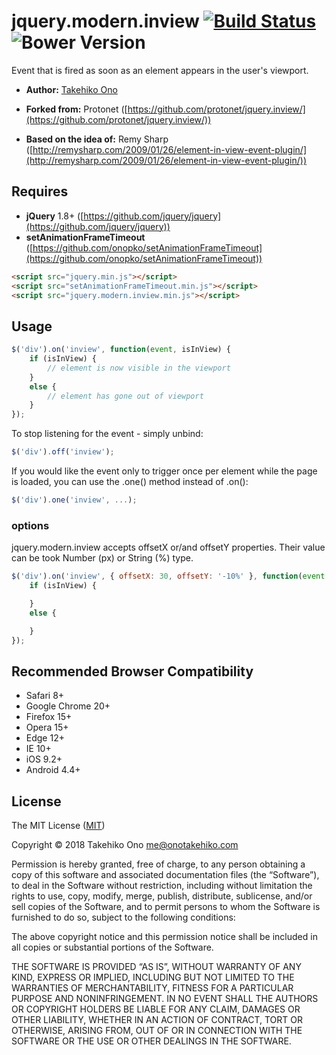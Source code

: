 # jquery.modern.inview [![Build Status](https://secure.travis-ci.org/onopko/jquery.modern.inview.svg?branch=master)](https://travis-ci.org/onopko/jquery.modern.inview) ![Bower Version](https://badge.fury.io/bo/jquery.modern.inview.svg)

Event that is fired as soon as an element appears in the user's viewport.

* **Author:** [Takehiko Ono](http://onotakehiko.com/)

* **Forked from:** Protonet ([https://github.com/protonet/jquery.inview/](https://github.com/protonet/jquery.inview/))
* **Based on the idea of:** Remy Sharp ([http://remysharp.com/2009/01/26/element-in-view-event-plugin/](http://remysharp.com/2009/01/26/element-in-view-event-plugin/))

## Requires
* **jQuery** 1.8+ ([https://github.com/jquery/jquery](https://github.com/jquery/jquery))
* **setAnimationFrameTimeout** ([https://github.com/onopko/setAnimationFrameTimeout](https://github.com/onopko/setAnimationFrameTimeout))

```html
<script src="jquery.min.js"></script>
<script src="setAnimationFrameTimeout.min.js"></script>
<script src="jquery.modern.inview.min.js"></script>
```


## Usage

```javascript
$('div').on('inview', function(event, isInView) {
	if (isInView) {
		// element is now visible in the viewport
	}
	else {
		// element has gone out of viewport
	}
});
```

To stop listening for the event - simply unbind:

```javascript
$('div').off('inview');
```

If you would like the event only to trigger once per element while the page is loaded, you can use the .one() method instead of .on():

```javascript
$('div').one('inview', ...);
```

### options

jquery.modern.inview accepts offsetX or/and offsetY properties.
Their value can be took Number (px) or String (%) type.

```javascript
$('div').on('inview', { offsetX: 30, offsetY: '-10%' }, function(event, isInView) {
	if (isInView) {

	}
	else {

	}
});
```

## Recommended Browser Compatibility

* Safari 8+
* Google Chrome 20+
* Firefox 15+
* Opera 15+
* Edge 12+
* IE 10+
* iOS 9.2+
* Android 4.4+


## License

The MIT License ([MIT](http://www.opensource.org/licenses/mit-license.php))

Copyright © 2018 Takehiko Ono <me@onotakehiko.com>

Permission is hereby granted, free of charge, to any person obtaining a copy of this software and associated documentation files (the “Software”), to deal in the Software without restriction, including without limitation the rights to use, copy, modify, merge, publish, distribute, sublicense, and/or sell copies of the Software, and to permit persons to whom the Software is furnished to do so, subject to the following conditions:

The above copyright notice and this permission notice shall be included in all copies or substantial portions of the Software.

THE SOFTWARE IS PROVIDED “AS IS”, WITHOUT WARRANTY OF ANY KIND, EXPRESS OR IMPLIED, INCLUDING BUT NOT LIMITED TO THE WARRANTIES OF MERCHANTABILITY, FITNESS FOR A PARTICULAR PURPOSE AND NONINFRINGEMENT. IN NO EVENT SHALL THE AUTHORS OR COPYRIGHT HOLDERS BE LIABLE FOR ANY CLAIM, DAMAGES OR OTHER LIABILITY, WHETHER IN AN ACTION OF CONTRACT, TORT OR OTHERWISE, ARISING FROM, OUT OF OR IN CONNECTION WITH THE SOFTWARE OR THE USE OR OTHER DEALINGS IN THE SOFTWARE.

